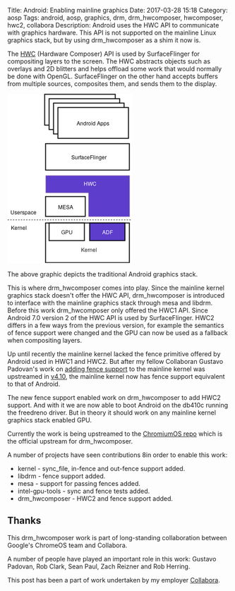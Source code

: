 Title: Android: Enabling mainline graphics
Date: 2017-03-28 15:18
Category: aosp
Tags: android, aosp, graphics, drm, drm_hwcomposer, hwcomposer, hwc2, collabora
Description: Android uses the HWC API to communicate with graphics hardware. This API is not supported on the mainline Linux graphics stack, but by using drm_hwcomposer as a shim it now is.

The  [HWC](https://source.android.com/devices/graphics/implement-hwc.html) 
(Hardware Composer) API is used by SurfaceFlinger for compositing layers to the screen.
The HWC abstracts objects such as overlays and 2D blitters and helps offload some work
that would normally be done with OpenGL.
SurfaceFlinger on the other hand accepts buffers from multiple sources, composites them,
and sends them to the display.

[![Alt text](images/2017-03-28_android_graphics_stack.png "Android Graphics Stack")](images/2017-03-28_android_graphics_stack.png)

The above graphic depicts the traditional Android graphics stack.

This is where drm_hwcomposer comes into play. Since the mainline kernel graphics stack
doesn't offer the HWC API, drm_hwcomposer is introduced to interface with the mainline
graphics stack through mesa and libdrm. Before this work drm_hwcomposer only offered the
HWC1 API.
Since Android 7.0 version 2 of the HWC API is used by SurfaceFlinger. HWC2 differs in a few
ways from the previous version, for example the semantics of fence support were changed and
the GPU can now be used as a fallback when compositing layers.

Up until recently the mainline kernel lacked the fence primitive offered by Android
used in HWC1 and HWC2. But after my fellow Collaboran Gustavo Padovan's work on
[adding fence support](http://padovan.org/blog/2016/09/mainline-explicit-fencing-part-1/)
to the mainline kernel was upstreamed in
[v4.10](http://padovan.org/blog/2017/02/collabora-contributions-to-linux-kernel-4-10/),
the mainline kernel now has fence support equivalent to that of Android.

The new fence support enabled work on drm_hwcomposer to add HWC2 support.
And with it we are now able to boot Android on the db410c running the freedreno driver.
But in theory it should work on any mainline kernel graphics stack enabled GPU.

Currently the work is being upstreamed to the
[ChromiumOS repo](https://chromium.googlesource.com/chromiumos/drm_hwcomposer/)
which is the official upstream for drm_hwcomposer.

A number of projects have seen contributions 8in order to enable this work:

  * kernel - sync_file, in-fence and out-fence support added.
  * libdrm - fence support added.
  * mesa - support for passing fences added.
  * intel-gpu-tools - sync and fence tests added.
  * drm_hwcomposer - HWC2 and fence support added.

## Thanks
This drm_hwcomposer work is part of long-standing collaboration between
Google's ChromeOS team and Collabora.

A number of people have played an important role in this work:
Gustavo Padovan, Rob Clark, Sean Paul, Zach Reizner and Rob Herring.

This post has been a part of work undertaken by my employer [Collabora](http://www.collabora.com).
